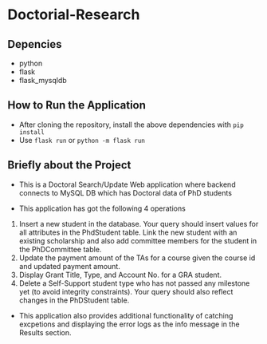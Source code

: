 # Doctorial-Research
## Depencies

- python
- flask
- flask_mysqldb

## How to Run the Application

- After cloning the repository, install the above dependencies with ```pip install```
- Use ```flask run``` or ```python -m flask run```


## Briefly about the Project

- This is a Doctoral Search/Update Web application where backend connects to MySQL DB which has Doctoral data of PhD students

- This application has got the following 4 operations 
1. Insert a new student in the database. Your query should insert values for all attributes in the PhdStudent table. Link the new student with an existing scholarship and also add committee members for the student in the PhDCommittee table.
2. Update the payment amount of the TAs for a course given the course id and updated payment amount.
3. Display Grant Title, Type, and Account No. for a GRA student.
4. Delete a Self-Support student type who has not passed any milestone yet (to avoid integrity constraints). Your query should 
also reflect changes in the PhDStudent table.

- This application also provides additional functionality of catching excpetions and displaying the error logs as the info message in the Results section.
